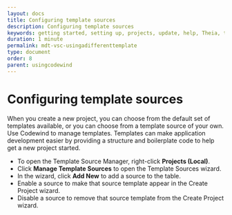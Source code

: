 ```yaml
---
layout: docs
title: Configuring template sources
description: Configuring template sources
keywords: getting started, setting up, projects, update, help, Theia, test, edit, Theia editor, using own IDE, empty page, refresh, credentials, default editor, Node.js profiling support, code highlighting, JavaScript file, template source
duration: 1 minute
permalink: mdt-vsc-usingadifferenttemplate
type: document
order: 8
parent: usingcodewind
---
```


# Configuring template sources

When you create a new project, you can choose from the default set of templates available, or you can choose from a template source of your own. Use Codewind to manage templates. Templates can make application development easier by providing a structure and boilerplate code to help get a new project started.

- To open the Template Source Manager, right-click **Projects (Local)**.
- Click **Manage Template Sources** to open the Template Sources wizard.
- In the wizard, click **Add New** to add a source to the table.
- Enable a source to make that source template appear in the Create Project wizard.
- Disable a source to remove that source template from the Create Project wizard.